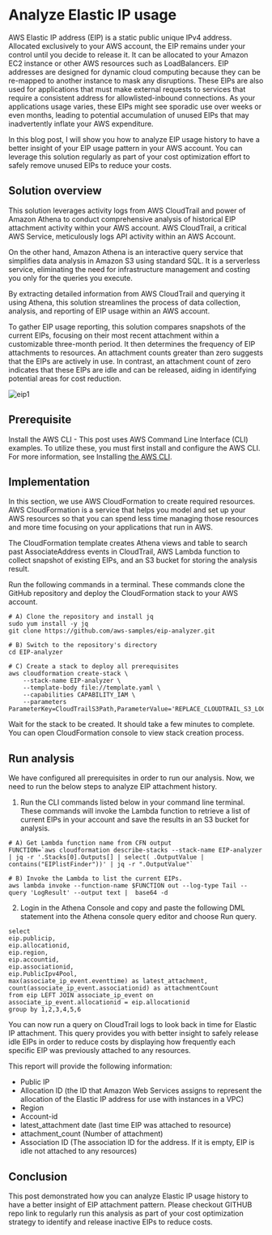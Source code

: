 # Analyze Elastic IP usage

AWS Elastic IP address (EIP) is a static public unique IPv4 address. Allocated exclusively to your AWS account, the EIP remains under your control until you decide to release it. It can be allocated to your Amazon EC2 instance or other AWS resources such as LoadBalancers. EIP addresses are designed for dynamic cloud computing because they can be re-mapped to another instance to mask any disruptions. These EIPs are also used for applications that must make external requests to services that require a consistent address for allowlisted-inbound connections. As your applications usage varies, these EIPs might see sporadic use over weeks or even months, leading to potential accumulation of unused EIPs that may inadvertently inflate your AWS expenditure.

In this blog post, I will show you how to analyze EIP usage history to have a better insight of your EIP usage pattern in your AWS account. You can leverage this solution regularly as part of your cost optimization effort to safely remove unused EIPs to reduce your costs. 
 
## Solution overview

This solution leverages activity logs from AWS CloudTrail and power of Amazon Athena to conduct comprehensive analysis of historical EIP attachment activity within your AWS account. AWS CloudTrail, a critical AWS Service, meticulously logs API activity within an AWS Account.

On the other hand, Amazon Athena is an interactive query service that simplifies data analysis in Amazon S3 using standard SQL. It is a serverless service, eliminating the need for infrastructure management and costing you only for the queries you execute.

By extracting detailed information from AWS CloudTrail and querying it using Athena, this solution streamlines the process of data collection, analysis, and reporting of EIP usage within an AWS account.

To gather EIP usage reporting, this solution compares snapshots of the current EIPs, focusing on their most recent attachment within a customizable three-month period. It then determines the frequency of EIP attachments to resources. An attachment counts greater than zero suggests that the EIPs are actively in use. In contrast, an attachment count of zero indicates that these EIPs are idle and can be released, aiding in identifying potential areas for cost reduction.

![eip1](https://github.com/aws-samples/eip-analyzer/assets/32849802/3d52556c-1a15-4185-a2aa-137ac061ae63)

## Prerequisite 

Install the AWS CLI - This post uses AWS Command Line Interface (CLI) examples. To utilize these, you must first install and configure the AWS CLI. For more information, see Installing [the AWS CLI](https://docs.aws.amazon.com/cli/latest/userguide/getting-started-install.html).

## Implementation

In this section, we use AWS CloudFormation to create required resources. AWS CloudFormation is a service that helps you model and set up your AWS resources so that you can spend less time managing those resources and more time focusing on your applications that run in AWS. 

The CloudFormation template creates Athena views and table to search past AssociateAddress events in CloudTrail, AWS Lambda function to collect snapshot of existing EIPs, and an S3 bucket for storing the analysis result. 

Run the following commands in a terminal. These commands clone the GitHub repository and deploy the CloudFormation stack to your AWS account.

```
# A) Clone the repository and install jq
sudo yum install -y jq
git clone https://github.com/aws-samples/eip-analyzer.git

# B) Switch to the repository's directory
cd EIP-analyzer

# C) Create a stack to deploy all prerequisites 
aws cloudformation create-stack \
    --stack-name EIP-analyzer \
    --template-body file://template.yaml \
    --capabilities CAPABILITY_IAM \
    --parameters ParameterKey=CloudTrailS3Path,ParameterValue='REPLACE_CLOUDTRAIL_S3_LOCATION'
```
Wait for the stack to be created. It should take a few minutes to complete. You can open CloudFormation console to view stack creation process.

## Run analysis

We have configured all prerequisites in order to run our analysis. Now, we need to run the below steps to analyze EIP attachment history.

1. Run the CLI commands listed below in your command line terminal. These commands will invoke the Lambda function to retrieve a list of current EIPs in your account and save the results in an S3 bucket for analysis.

```
# A) Get Lambda function name from CFN output
FUNCTION=`aws cloudformation describe-stacks --stack-name EIP-analyzer | jq -r '.Stacks[0].Outputs[] | select( .OutputValue | contains("EIPlistFinder"))' | jq -r ".OutputValue"`

# B) Invoke the Lambda to list the current EIPs. 
aws lambda invoke --function-name $FUNCTION out --log-type Tail --query 'LogResult' --output text |  base64 -d
```
2. Login in the Athena Console and copy and paste the following DML statement into the Athena console query editor and choose Run query.

```
select 
eip.publicip,
eip.allocationid,
eip.region,
eip.accountid,
eip.associationid, 
eip.PublicIpv4Pool,
max(associate_ip_event.eventtime) as latest_attachment,
count(associate_ip_event.associationid) as attachmentCount
from eip LEFT JOIN associate_ip_event on associate_ip_event.allocationid = eip.allocationid 
group by 1,2,3,4,5,6
```

You can now run a query on CloudTrail logs to look back in time for Elastic IP attachment. This query provides you with better insight to safely release idle EIPs in order to reduce costs by displaying how frequently each specific EIP was previously attached to any resources.

This report will provide the following information:

- Public IP
- Allocation ID (the ID that Amazon Web Services assigns to represent the allocation of the Elastic IP address for use with instances in a VPC)
- Region
- Account-id
- latest_attachment date (last time EIP was attached to resource)
- attachment_count (Number of attachment)
- Association ID (The association ID for the address. If it is empty, EIP is idle not attached to any resources)

## Conclusion

This post demonstrated how you can analyze Elastic IP usage history to have a better insight of EIP attachment pattern. Please checkout GITHUB repo link to regularly run this analysis as part of your cost optimization strategy to identify and release inactive EIPs to reduce costs.
